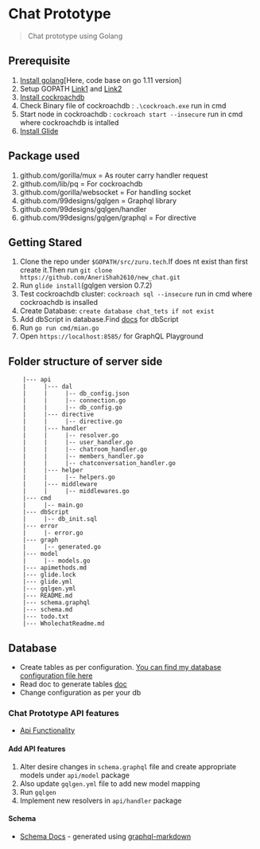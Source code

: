 # Chat Prototype
> Chat prototype using Golang

## Prerequisite

1. [Install golang](https://golang.org/dl/)[Here, code base on go 1.11 version]
2. Setup GOPATH [Link1](https://golang.org/doc/code.html#GOPATH) and [Link2](https://github.com/golang/go/wiki/GOPATH)
3. [Install cockroachdb](https://www.cockroachlabs.com/docs/stable/install-cockroachdb-windows.html)
4. Check Binary file of cockroachdb : `.\cockroach.exe` run in cmd
5. Start node in cockroachdb : `cockroach start --insecure` run in cmd where cockroachdb is intalled
6. [Install Glide](https://github.com/Masterminds/glide)

## Package used

1. github.com/gorilla/mux  = As router carry handler request
2. github.com/lib/pq       = For cockroachdb
3. github.com/gorilla/websocket = For handling socket 
4. github.com/99designs/gqlgen = Graphql library 
5. github.com/99designs/gqlgen/handler
6. github.com/99designs/gqlgen/graphql = For directive

## Getting Stared

1. Clone the repo under `$GOPATH/src/zuru.tech`.If does nt exist than first create it.Then run `git clone https://github.com/AneriShah2610/new_chat.git`
2. Run `glide install`(gqlgen version 0.7.2)
3. Test cockroachdb cluster: `cockroach sql --insecure` run in cmd where cockroachdb is insalled
4. Create Database: `create database chat_tets if not exist`
5. Add dbScript in database.Find [docs](https://github.com/AneriShah2610/new_chat/tree/master/dbScript) for dbScript
6. Run `go run cmd/mian.go`
7. Open `https://localhost:8585/` for GraphQL Playground


## Folder structure of server side

        |--- api
        |     |--- dal
        |     |     |-- db_config.json        
        |     |     |-- connection.go       
        |     |     |-- db_config.go         
        |     |--- directive
        |     |     |-- directive.go        
        |     |--- handler
        |     |     |-- resolver.go        
        |     |     |-- user_handler.go
        |     |     |-- chatroom_handler.go
        |     |     |-- members_handler.go
        |     |     |-- chatconversation_handler.go
        |     |--- helper
        |     |     |-- helpers.go
        |     |--- middleware
        |     |     |-- middlewares.go
        |--- cmd
        |     |-- main.go
        |--- dbScript
        |     |-- db_init.sql
        |--- error
        |     |- error.go
        |--- graph
        |     |-- generated.go
        |--- model
        |     |-- models.go       
        |--- apimethods.md
        |--- glide.lock
        |--- glide.yml
        |--- gqlgen.yml
        |--- README.md                  
        |--- schema.graphql 
        |--- schema.md  
        |--- todo.txt      
        |--- WholechatReadme.md  

## Database 

- Create tables as per configuration. 
    [You can find my database configuration file here](https://github.com/AneriShah2610/new_chat/blob/master/api/dal/db_config.json)
- Read doc to generate tables 
    [doc](https://github.com/AneriShah2610/new_chat/blob/master/dbScript/db_init.sql)
- Change configuration as per your db 

### Chat Prototype API features 
- [Api Functionality](https://github.com/AneriShah2610/new_chat/blob/master/apimethods.md)

#### Add API features

1. Alter desire changes in `schema.graphql` file and create appropriate models under `api/model` package
2. Also update `gqlgen.yml` file to add new model mapping
3. Run `gqlgen`
4. Implement new resolvers in `api/handler` package 

#### Schema
- [Schema Docs](https://github.com/AneriShah2610/new_chat/blob/master/schema.md) - generated using [graphql-markdown](https://www.npmjs.com/package/graphql-markdown)
